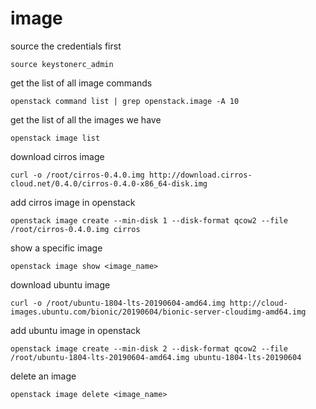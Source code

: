 # image

source the credentials first
```
source keystonerc_admin
```

get the list of all image commands 
```
openstack command list | grep openstack.image -A 10
```

get the list of all the images we have
```
openstack image list
```

download cirros image
```
curl -o /root/cirros-0.4.0.img http://download.cirros-cloud.net/0.4.0/cirros-0.4.0-x86_64-disk.img
```

add cirros image in openstack
```
openstack image create --min-disk 1 --disk-format qcow2 --file /root/cirros-0.4.0.img cirros
```

show a specific image
```
openstack image show <image_name>
```

download ubuntu image
```
curl -o /root/ubuntu-1804-lts-20190604-amd64.img http://cloud-images.ubuntu.com/bionic/20190604/bionic-server-cloudimg-amd64.img
```

add ubuntu image in openstack
```
openstack image create --min-disk 2 --disk-format qcow2 --file /root/ubuntu-1804-lts-20190604-amd64.img ubuntu-1804-lts-20190604
```

delete an image
```
openstack image delete <image_name>
```
